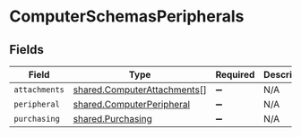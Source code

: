 # ComputerSchemasPeripherals


## Fields

| Field                                                                             | Type                                                                              | Required                                                                          | Description                                                                       |
| --------------------------------------------------------------------------------- | --------------------------------------------------------------------------------- | --------------------------------------------------------------------------------- | --------------------------------------------------------------------------------- |
| `attachments`                                                                     | [shared.ComputerAttachments](../../../sdk/models/shared/computerattachments.md)[] | :heavy_minus_sign:                                                                | N/A                                                                               |
| `peripheral`                                                                      | [shared.ComputerPeripheral](../../../sdk/models/shared/computerperipheral.md)     | :heavy_minus_sign:                                                                | N/A                                                                               |
| `purchasing`                                                                      | [shared.Purchasing](../../../sdk/models/shared/purchasing.md)                     | :heavy_minus_sign:                                                                | N/A                                                                               |